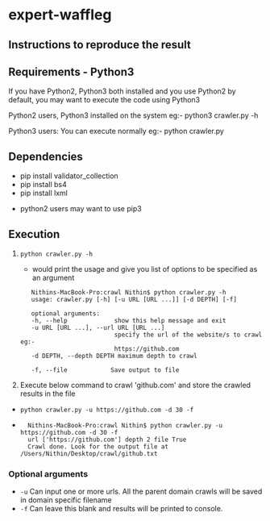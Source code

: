 # expert-waffleg

## Instructions to reproduce the result

## Requirements - Python3
 
  If you have Python2, Python3 both installed and you use Python2 by default, you may want to execute the code using Python3
  
  Python2 users, Python3 installed on the system
    eg:- python3 crawler.py -h
  
  Python3 users:
    You can execute normally eg:- python crawler.py
  
## Dependencies

* pip install validator_collection
* pip install bs4 
* pip install lxml

- python2 users may want to use pip3
## Execution

1. `python crawler.py -h`
   - would print the usage and give you list of options to be specified as an argument
   
   ```
      Nithins-MacBook-Pro:crawl Nithin$ python crawler.py -h
      usage: crawler.py [-h] [-u URL [URL ...]] [-d DEPTH] [-f]

      optional arguments:
      -h, --help             show this help message and exit
      -u URL [URL ...], --url URL [URL ...]
                             specify the url of the website/s to crawl eg:-
                             https://github.com
      -d DEPTH, --depth DEPTH maximum depth to crawl
                        
      -f, --file            Save output to file
      ```

2. Execute below command to crawl 'github.com' and store the crawled results in the file
- `python crawler.py -u https://github.com -d 30 -f`
- ```
    Nithins-MacBook-Pro:crawl Nithin$ python crawler.py -u https://github.com -d 30 -f
    url ['https://github.com'] depth 2 file True
    Crawl done. Look for the output file at  /Users/Nithin/Desktop/crawl/github.txt
    ```

### Optional arguments
- `-u`  Can input one or more urls. All the parent domain crawls will be saved in domain specific filename
- `-f`  Can leave this blank and results will be printed to console.
